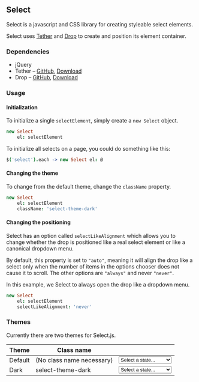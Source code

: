 <link rel="stylesheet" href="/select/css/select-theme-default.css" />
<link rel="stylesheet" href="/select/css/select-theme-dark.css" />
<script src="/select/deps/tether/tether.min.js"></script>
<script src="/select/deps/drop/drop.min.js"></script>
<script src="/select/select.min.js"></script>
<script>$(function(){ $('select').each(function(){ new Select({ el: this, className: $(this).attr('data-className') }); }); });</script>

## Select

Select is a javascript and CSS library for creating styleable select elements.

Select uses [Tether](http://github.hubspot.com/tether) and [Drop](http://github.hubspot.com/drop) to create and position its element container.

### Dependencies

- jQuery
- Tether – [GitHub](https://github.com/HubSpot/tether), [Download](https://github.com/HubSpot/tether/releases)
- Drop – [GitHub](https://github.com/HubSpot/drop), [Download](https://github.com/HubSpot/drop/releases)

### Usage

#### Initialization

To initialize a single `selectElement`, simply create a `new Select` object.

```coffeescript
new Select
    el: selectElement
```

To initialize all selects on a page, you could do something like this:

```coffeescript
$('select').each -> new Select el: @
```

#### Changing the theme

To change from the default theme, change the `className` property.

```coffeescript
new Select
    el: selectElement
    className: 'select-theme-dark'
```

#### Changing the positioning

Select has an option called `selectLikeAlignment` which allows you to change whether
the <span data-tooltip-content="Drop.js is a dependency of Select.js">drop</span> is positioned like a real
select element or like a canonical dropdown menu.

By default, this property is set to `"auto"`, meaning it will align the <span data-tooltip-content="Drop.js is a dependency of Select.js">drop</span> like a select only when the number of items in the options chooser does not cause it to scroll. The other options are `"always"` and never `"never"`.

In this example, we Select to always open the <span data-tooltip-content="Drop.js is a dependency of Select.js">drop</span> like a dropdown menu.

```coffeescript
new Select
    el: selectElement
    selectLikeAlignment: 'never'
```

### Themes

Currently there are two themes for Select.js.

<table>
<thead>
<tr>
<th>Theme</th>
<th>Class name</th>
<th></th>
</tr>
</thead>
<tbody>
<tr><td>Default</td><td>(No class name necessary)</td><td><select data-className="select-theme-default"><option value="" selected="selected">Select a state...</option> <option value="AL">Alabama</option> <option value="AK">Alaska</option> <option value="AZ">Arizona</option> <option value="AR">Arkansas</option> <option value="CA">California</option> <option value="CO">Colorado</option> <option value="CT">Connecticut</option> <option value="DE">Delaware</option> <option value="DC">District Of Columbia</option> <option value="FL">Florida</option> <option value="GA">Georgia</option> <option value="HI">Hawaii</option> <option value="ID">Idaho</option> <option value="IL">Illinois</option> <option value="IN">Indiana</option> <option value="IA">Iowa</option> <option value="KS">Kansas</option> <option value="KY">Kentucky</option> <option value="LA">Louisiana</option> <option value="ME">Maine</option> <option value="MD">Maryland</option> <option value="MA">Massachusetts</option> <option value="MI">Michigan</option> <option value="MN">Minnesota</option> <option value="MS">Mississippi</option> <option value="MO">Missouri</option> <option value="MT">Montana</option> <option value="NE">Nebraska</option> <option value="NV">Nevada</option> <option value="NH">New Hampshire</option> <option value="NJ">New Jersey</option> <option value="NM">New Mexico</option> <option value="NY">New York</option> <option value="NC">North Carolina</option> <option value="ND">North Dakota</option> <option value="OH">Ohio</option> <option value="OK">Oklahoma</option> <option value="OR">Oregon</option> <option value="PA">Pennsylvania</option> <option value="RI">Rhode Island</option> <option value="SC">South Carolina</option> <option value="SD">South Dakota</option> <option value="TN">Tennessee</option> <option value="TX">Texas</option> <option value="UT">Utah</option> <option value="VT">Vermont</option> <option value="VA">Virginia</option> <option value="WA">Washington</option> <option value="WV">West Virginia</option> <option value="WI">Wisconsin</option> <option value="WY">Wyoming</option></select></tr>
<tr><td>Dark</td><td>select-theme-dark</td><td><select data-className="select-theme-dark"><option value="" selected="selected">Select a state...</option> <option value="AL">Alabama</option> <option value="AK">Alaska</option> <option value="AZ">Arizona</option> <option value="AR">Arkansas</option> <option value="CA">California</option> <option value="CO">Colorado</option> <option value="CT">Connecticut</option> <option value="DE">Delaware</option> <option value="DC">District Of Columbia</option> <option value="FL">Florida</option> <option value="GA">Georgia</option> <option value="HI">Hawaii</option> <option value="ID">Idaho</option> <option value="IL">Illinois</option> <option value="IN">Indiana</option> <option value="IA">Iowa</option> <option value="KS">Kansas</option> <option value="KY">Kentucky</option> <option value="LA">Louisiana</option> <option value="ME">Maine</option> <option value="MD">Maryland</option> <option value="MA">Massachusetts</option> <option value="MI">Michigan</option> <option value="MN">Minnesota</option> <option value="MS">Mississippi</option> <option value="MO">Missouri</option> <option value="MT">Montana</option> <option value="NE">Nebraska</option> <option value="NV">Nevada</option> <option value="NH">New Hampshire</option> <option value="NJ">New Jersey</option> <option value="NM">New Mexico</option> <option value="NY">New York</option> <option value="NC">North Carolina</option> <option value="ND">North Dakota</option> <option value="OH">Ohio</option> <option value="OK">Oklahoma</option> <option value="OR">Oregon</option> <option value="PA">Pennsylvania</option> <option value="RI">Rhode Island</option> <option value="SC">South Carolina</option> <option value="SD">South Dakota</option> <option value="TN">Tennessee</option> <option value="TX">Texas</option> <option value="UT">Utah</option> <option value="VT">Vermont</option> <option value="VA">Virginia</option> <option value="WA">Washington</option> <option value="WV">West Virginia</option> <option value="WI">Wisconsin</option> <option value="WY">Wyoming</option></select></tr>
</tbody>
</table>